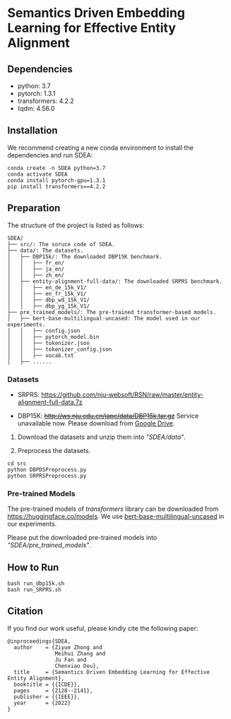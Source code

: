 # Semantics Driven Embedding Learning for Effective Entity Alignment

## Dependencies
- python: 3.7
- pytorch: 1.3.1
- transformers: 4.2.2
- tqdm: 4.56.0

## Installation
We recommend creating a new conda environment to install the dependencies and run SDEA:

```shell
conda create -n SDEA python=3.7
conda activate SDEA
conda install pytorch-gpu=1.3.1
pip install transformers==4.2.2
```

## Preparation

The structure of the project is listed as follows:

```
SDEA/
├── src/: The soruce code of SDEA. 
├── data/: The datasets. 
│   ├── DBP15k/: The downloaded DBP15K benchmark. 
│   │   ├── fr_en/
│   │   ├── ja_en/
│   │   ├── zh_en/
│   ├── entity-alignment-full-data/: The downloaded SRPRS benchmark. 
│   │   ├── en_de_15k_V1/
│   │   ├── en_fr_15k_V1/
│   │   ├── dbp_wd_15k_V1/
│   │   ├── dbp_yg_15k_V1/
├── pre_trained_models/: The pre-trained transformer-based models. 
│   ├── bert-base-multilingual-uncased: The model used in our experiments.
│   │   ├── config.json
│   │   ├── pytorch_model.bin
│   │   ├── tokenizer.json
│   │   ├── tokenizer_config.json
│   │   ├── vocab.txt
│   ├── ......
```

### Datasets

- SRPRS: https://github.com/nju-websoft/RSN/raw/master/entity-alignment-full-data.7z

- DBP15K: ~~http://ws.nju.edu.cn/jape/data/DBP15k.tar.gz~~ Service unavailable now. Please download from [Google Drive](https://drive.google.com/file/d/1Xj6CaeECTDwuJM5nj_Xk3JZt_oXFu5sO/view?usp=sharing).

1. Download the datasets and unzip them into _"SDEA/data"_.

2. Preprocess the datasets.

```
cd src
python DBPDSPreprocess.py
python SRPRSPreprocess.py
```

### Pre-trained Models

The pre-trained models of _transformers_ library can be downloaded from https://huggingface.co/models. 
We use [bert-base-multilingual-uncased](https://huggingface.co/bert-base-multilingual-uncased) in our experiments. 

Please put the downloaded pre-trained models into _"SDEA/pre_trained_models"_. 


## How to Run

```shell
bash run_dbp15k.sh
bash run_SRPRS.sh
```

## Citation
If you find our work useful, please kindly cite the following paper:
```
@inproceedings{SDEA,
  author    = {Ziyue Zhong and
               Meihui Zhang and
               Ju Fan and
               Chenxiao Dou},
  title     = {Semantics Driven Embedding Learning for Effective Entity Alignment},
  booktitle = {{ICDE}},
  pages     = {2128--2141},
  publisher = {{IEEE}},
  year      = {2022}
}
```
